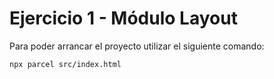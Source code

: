# Ejercicio 1 - Módulo Layout

Para poder arrancar el proyecto utilizar el siguiente comando:

`npx parcel src/index.html`

